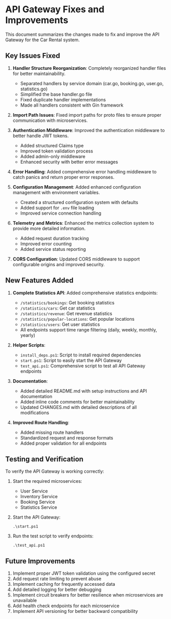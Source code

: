 # API Gateway Fixes and Improvements

This document summarizes the changes made to fix and improve the API Gateway for the Car Rental system.

## Key Issues Fixed

1. **Handler Structure Reorganization**: Completely reorganized handler files for better maintainability.
   - Separated handlers by service domain (car.go, booking.go, user.go, statistics.go)
   - Simplified the base handler.go file
   - Fixed duplicate handler implementations
   - Made all handlers consistent with Gin framework

2. **Import Path Issues**: Fixed import paths for proto files to ensure proper communication with microservices.

3. **Authentication Middleware**: Improved the authentication middleware to better handle JWT tokens.
   - Added structured Claims type
   - Improved token validation process
   - Added admin-only middleware
   - Enhanced security with better error messages

4. **Error Handling**: Added comprehensive error handling middleware to catch panics and return proper error responses.

5. **Configuration Management**: Added enhanced configuration management with environment variables.
   - Created a structured configuration system with defaults
   - Added support for `.env` file loading
   - Improved service connection handling

6. **Telemetry and Metrics**: Enhanced the metrics collection system to provide more detailed information.
   - Added request duration tracking
   - Improved error counting
   - Added service status reporting

7. **CORS Configuration**: Updated CORS middleware to support configurable origins and improved security.

## New Features Added

1. **Complete Statistics API**: Added comprehensive statistics endpoints:
   - `/statistics/bookings`: Get booking statistics
   - `/statistics/cars`: Get car statistics
   - `/statistics/revenue`: Get revenue statistics
   - `/statistics/popular-locations`: Get popular locations
   - `/statistics/users`: Get user statistics
   - All endpoints support time range filtering (daily, weekly, monthly, yearly)

2. **Helper Scripts**:
   - `install_deps.ps1`: Script to install required dependencies
   - `start.ps1`: Script to easily start the API Gateway
   - `test_api.ps1`: Comprehensive script to test all API Gateway endpoints

3. **Documentation**:
   - Added detailed README.md with setup instructions and API documentation
   - Added inline code comments for better maintainability
   - Updated CHANGES.md with detailed descriptions of all modifications

4. **Improved Route Handling**:
   - Added missing route handlers
   - Standardized request and response formats
   - Added proper validation for all endpoints

## Testing and Verification

To verify the API Gateway is working correctly:

1. Start the required microservices:
   - User Service
   - Inventory Service
   - Booking Service
   - Statistics Service

2. Start the API Gateway:
   ```
   .\start.ps1
   ```

3. Run the test script to verify endpoints:
   ```
   .\test_api.ps1
   ```

## Future Improvements

1. Implement proper JWT token validation using the configured secret
2. Add request rate limiting to prevent abuse
3. Implement caching for frequently accessed data
4. Add detailed logging for better debugging
5. Implement circuit breakers for better resilience when microservices are unavailable
6. Add health check endpoints for each microservice
7. Implement API versioning for better backward compatibility
